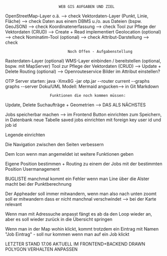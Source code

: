                             WEB GIS AUFGABEN UND ZIEL

OpenStreetMap-Layer o.ä. --> check
Vektordaten-Layer (Punkt, Linie, Fläche) --> check
Daten aus einem DBMS u./o. aus Dateien (bspw. GeoJSON) --> check
Koordinatenerfassung --> check
Tool zur Pflege der Vektordaten (CRUD) --> Create + Read implementiert
Geolocation (optional) --> check
Nominatim-Tool (optional) --> check
Attribut-Darstellung --> check

                                Noch Offen - Aufgabenstellung

Rasterdaten-Layer (optional)
WMS-Layer
einbinden / bereitstellen (optional, bspw. mit MapServer)
Tool zur Pflege der Vektordaten (CRUD) --> Update + Delete
Routing (optional) --> Openrouteservice
Bilder im Attribut einstellen?

OTP Server starten:
java -Xmx8G -jar otp.jar --router current --graphs graphs --server
Doku/UML Modell:
Mermaid angucken--> in Git Markdown

                        Funktionen die noch kommen müssen:

Update, Delete Suchaufträge + Geometrien --> DAS ALS NÄCHSTES

Jobs speicherbar machen --> im Frontend Button einrichten zum Speichern, in Datenbank neue Tabelle saved jobs einrichten mit foreign key user id und job id

Legende einrichten

Die Navigation zwischen den Seiten verbessern

Dem Icon wenn man angemeldet ist weitere Funktionen geben

Eigene Position bestimmen + Routing zu einem der Jobs mit der bestimmten Position
Usermanagement

BUGLISTE
manchmal kommt ein Fehler wenn man Line über die Alster macht bei der Punktberechnung

Der Appheader soll immer mitwandern, wenn man also nach unten zoomt soll er mitwandern dass er nicht manchnal verschwindet --> bei der Karte relevant

Wenn man mit Adressuche anpasst fängt es ab da den Loop wieder an, aber es soll wieder zurück in die Übersicht springen

Wenn man in der Map wohin klickt, kommt trotzdem ein Eintrag mit Namen "Job Eintrag" - soll nur kommen wenn man auf ein Job klickt

LETZTER STAND 17.06
AKTUELL IM FRONTEND+BACKEND DRAWN POLYGON VERHALTEN ANPASSEN
